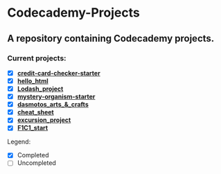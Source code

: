# Codecademy-Projects

## A repository containing Codecademy projects.

### Current projects:

- [x] [**credit-card-checker-starter**](https://github.com/pexmee/Codecademy-Projects/tree/master/credit-card-checker-starter)
- [x] [**hello_html**](https://github.com/pexmee/Codecademy-Projects/tree/master/hello_html)
- [x] [**Lodash_project**](https://github.com/pexmee/Codecademy-Projects/tree/master/Lodash_project/lodash)
- [x] [**mystery-organism-starter**](https://github.com/pexmee/Codecademy-Projects/tree/master/mystery-organism-starter)
- [x] [**dasmotos_arts_&_crafts**](https://github.com/pexmee/Codecademy-Projects/tree/master/dasmotos_arts_%26_crafts)
- [x] [**cheat_sheet**](https://github.com/pexmee/Codecademy-Projects/tree/master/cheat_sheet)
- [x] [**excursion_project**](https://github.com/pexmee/Codecademy-Projects/tree/master/excursion_project)
- [x] [**F1C1_start**](https://github.com/pexmee/Codecademy-Projects/tree/master/F1C1_start)

Legend:
- [x] Completed
- [ ] Uncompleted
